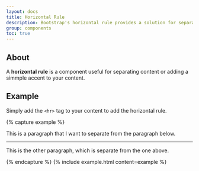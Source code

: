 ```yaml
---
layout: docs
title: Horizontal Rule
description: Bootstrap's horizontal rule provides a solution for separating content.
group: components
toc: true
---
```


## About

A **horizontal rule** is a component useful for separating content or adding a simmple accent to your content.

## Example

Simply add the `<hr>` tag to your content to add the horizontal rule.

{% capture example %}
<div class="bd-example">
	<p>This is a paragraph that I want to separate from the paragraph below.</p>
	<hr>
	<p>This is the other paragraph, which is separate from the one above.</p>
</div>
{% endcapture %}
{% include example.html content=example %}